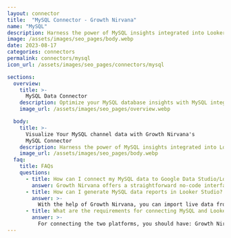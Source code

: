 ```yaml
---
layout: connector
title:  "MySQL Connector - Growth Nirvana"
name: "MySQL"
description: Harness the power of MySQL insights integrated into Looker Studio for strategic database management decisions.
image: /assets/images/seo_pages/body.webp
date: 2023-08-17
categories: connectors
permalink: connectors/mysql
icon_url: /assets/images/seo_pages/connectors/mysql

sections:
  overview:
    title: >-
      MySQL Data Connector
    description: Optimize your MySQL database insights with MySQL integration. Seamlessly merge MySQL database data with Looker Studio's analytical capabilities, unlocking insights that drive database performance, optimization strategies, and operational excellence.
    image_url: /assets/images/seo_pages/overview.webp

  body:
    title: >-
      Visualize Your MySQL channel data with Growth Nirvana's
      MySQL Connector
    description: Harness the power of MySQL insights integrated into Looker Studio for strategic database management decisions.
    image_url: /assets/images/seo_pages/body.webp
  faq:
    title: FAQs
    questions:
      - title: How can I connect my MySQL data to Google Data Studio/Looker Studio?
        answer: Growth Nirvana offers a straightforward no-code interface to connect to MySQL data sources.
      - title: How can I generate MySQL data reports in Looker Studio?
        answer: >-
          With the help of Growth Nirvana, you can import live data from MySQL into Looker Studio. These data can be viewed in charts, tables, and dashboards to generate branded reports that can be shared instantly.
      - title: What are the requirements for connecting MySQL and Looker Studio?
        answer: >-
          For connecting the two platforms, you should have: Growth Nirvana Account and MySQL Ads Account
---
```

